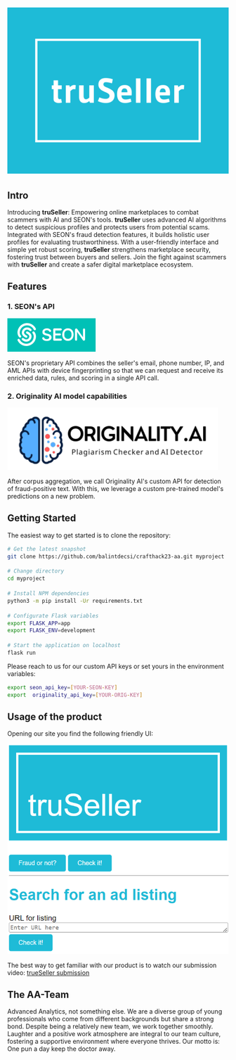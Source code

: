 ![logo](./images/truseller.png)
==================

## Intro
Introducing **truSeller**: Empowering online marketplaces to combat scammers with AI and SEON's tools. **truSeller** uses advanced AI algorithms to detect suspicious profiles and protects users from potential scams. Integrated with SEON's fraud detection features, it builds holistic user profiles for evaluating trustworthiness. With a user-friendly interface and simple yet robust scoring, **truSeller** strengthens marketplace security, fostering trust between buyers and sellers. Join the fight against scammers with **truSeller** and create a safer digital marketplace ecosystem.


## Features

### 1. SEON's API

![](./images/seon_logo.png)

SEON's proprietary API combines the seller's email, phone number, IP, and AML APIs with device fingerprinting so that we can request and receive its enriched data, rules, and scoring in a single API call.

### 2. Originality AI model capabilities

![](images/originality_ai.png)

After corpus aggregation, we call Originality AI's custom API for detection of fraud-positive text. With this, we leverage a custom pre-trained model's predictions on a new problem.


## Getting Started

The easiest way to get started is to clone the repository:

```bash
# Get the latest snapshot
git clone https://github.com/balintdecsi/crafthack23-aa.git myproject

# Change directory
cd myproject

# Install NPM dependencies
python3 -m pip install -Ur requirements.txt

# Configurate Flask variables
export FLASK_APP=app
export FLASK_ENV=development

# Start the application on localhost
flask run
```

Please reach to us for our custom API keys or set yours in the environment variables:
```bash
export seon_api_key=[YOUR-SEON-KEY]
export  originality_api_key=[YOUR-ORIG-KEY]
```

## Usage of the product

Opening our site you find the following friendly UI:

![](images/front_page.png)

The best way to get familiar with our product is to watch our submission video:
[trueSeller submission](https://www.example.com)

## The AA-Team

Advanced Analytics, not something else. We are a diverse group of young professionals who come from different backgrounds but share a strong bond. Despite being a relatively new team, we work together smoothly. Laughter and a positive work atmosphere are integral to our team culture, fostering a supportive environment where everyone thrives. Our motto is: One pun a day keep the doctor away.
